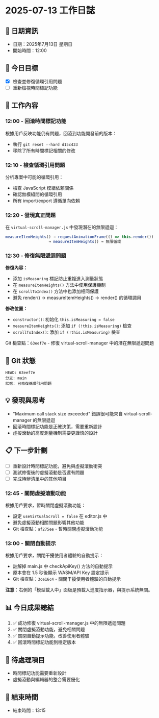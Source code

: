 # 2025-07-13 工作日誌

## 📅 日期資訊
- 日期：2025年7月13日 星期日
- 開始時間：12:00

## 🎯 今日目標
- [x] 檢查並修復循環引用問題
- [ ] 重新檢視時間標記功能

## 📝 工作內容

### 12:00 - 回滾時間標記功能
根據用戶反映功能仍有問題，回滾到功能開發前的版本：
- 執行 `git reset --hard d15c433`
- 移除了所有時間標記相關的修改

### 12:10 - 檢查循環引用問題
分析專案中可能的循環引用：
- 檢查 JavaScript 模組依賴關係
- 確認無模組間的循環引用
- 所有 import/export 遵循單向依賴

### 12:20 - 發現真正問題
在 `virtual-scroll-manager.js` 中發現潛在的無限遞迴：
```javascript
measureItemHeights() → requestAnimationFrame(() => this.render()) 
                   → measureItemHeights() → 無限循環
```

### 12:30 - 修復無限遞迴問題
**修復內容：**
- 添加 `isMeasuring` 標記防止重複進入測量狀態
- 在 `measureItemHeights()` 方法中使用保護機制
- 在 `scrollToIndex()` 方法中也添加相同保護
- 避免 render() → measureItemHeights() → render() 的循環調用

**修改位置：**
- `constructor()`: 初始化 `this.isMeasuring = false`
- `measureItemHeights()`: 添加 `if (!this.isMeasuring)` 檢查
- `scrollToIndex()`: 添加 `if (!this.isMeasuring)` 檢查

Git 檢查點：`63eef7e` - 修復 virtual-scroll-manager 中的潛在無限遞迴問題

## 🔄 Git 狀態
```
HEAD: 63eef7e
分支: main
狀態: 已修復循環引用問題
```

## 💡 發現與思考
- "Maximum call stack size exceeded" 錯誤很可能來自 virtual-scroll-manager 的無限遞迴
- 回滾時間標記功能是正確決策，需要重新設計
- 虛擬滾動的高度測量機制需要更謹慎的設計

## 📋 下一步計劃
- [ ] 重新設計時間標記功能，避免與虛擬滾動衝突
- [ ] 測試修復後的虛擬滾動是否還有問題
- [ ] 完成待辦清單中的其他項目

### 12:45 - 關閉虛擬滾動功能
根據用戶要求，暫時關閉虛擬滾動功能：
- 設定 `useVirtualScroll = false` 在 editor.js 中
- 避免虛擬滾動相關問題影響其他功能
- Git 檢查點：`af275ee` - 暫時關閉虛擬滾動功能

### 13:00 - 關閉自動提示
根據用戶要求，關閉干擾使用者體驗的自動提示：
- 註解掉 main.js 中 checkApiKey() 方法的自動提示
- 原本會在 1.5 秒後顯示 WASM/API Key 設定提示
- Git 檢查點：`3ce16c4` - 關閉干擾使用者體驗的自動提示

**注意**：右側的「模型載入中」面板是預載入進度指示器，與提示系統無關。

## 📊 今日成果總結
1. ✅ 成功修復 virtual-scroll-manager.js 中的無限遞迴問題
2. ✅ 關閉虛擬滾動功能，避免相關問題
3. ✅ 關閉自動提示功能，改善使用者體驗
4. ✅ 回滾時間標記功能到穩定版本

## 🚧 待處理項目
- 時間標記功能需要重新設計
- 虛擬滾動與編輯器的整合需要優化

## 🏁 結束時間
- 結束時間：13:15